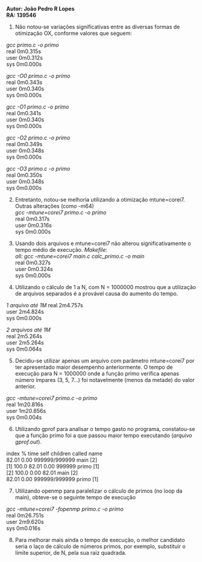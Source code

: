 **Autor: João Pedro R Lopes**  
**RA: 139546**  

1. Não notou-se variações significativas entre as diversas formas de otimização OX, conforme valores que seguem:  

*gcc primo.c -o primo*  
real	0m0.315s  
user	0m0.312s  
sys	0m0.000s  

*gcc -O0 primo.c -o primo*  
real	0m0.343s  
user	0m0.340s  
sys	0m0.000s  

*gcc -O1 primo.c -o primo*  
real	0m0.341s  
user	0m0.340s  
sys	0m0.000s  

*gcc -O2 primo.c -o primo*  
real	0m0.349s  
user	0m0.348s  
sys	0m0.000s  

*gcc -O3 primo.c -o primo*  
real	0m0.350s    
user	0m0.348s  
sys	0m0.000s  

2. Entretanto, notou-se melhoria utilizando a otimização mtune=corei7. Outras alterações (como -m64)  
*gcc -mtune=corei7 primo.c -o primo*  
real	0m0.317s  
user	0m0.316s  
sys	0m0.000s  


3. Usando dois arquivos e mtune=corei7 não alterou significativamente o tempo médio de execução.
*Makefile:*  
*all: gcc -mtune=corei7	 main.c calc_primo.c -o main*  
real	0m0.327s  
user	0m0.324s  
sys	0m0.000s  

4. Utilizando o cálculo de 1 a N, com N = 1000000 mostrou que a utilização de arquivos separados é a provável causa do aumento do tempo.  

*1 arquivo até 1M*
real	2m4.757s  
user	2m4.824s  
sys	0m0.000s  

*2 arquivos até 1M*  
real	2m5.264s  
user	2m5.264s  
sys	0m0.064s  

5. Decidiu-se utilizar apenas um arquivo com parâmetro mtune=corei7 por ter apresentado maior desempenho anteriormente. O tempo de execução para N = 1000000 onde a função primo verifica apenas número ímpares (3, 5, 7...) foi notavelmente (menos da metade) do valor anterior.

*gcc -mtune=corei7 primo.c -o primo*  
real	1m20.816s  
user	1m20.856s  
sys	0m0.004s  

6. Utilizando gprof para analisar o tempo gasto no programa, constatou-se que a função primo foi a que passou maior tempo executando (*arquivo gprof.out*).

index % time    self  children    called     name  
       82.01    0.00  999999/999999      main [2]  
[1]    100.0   82.01    0.00  999999     primo [1]  
[2]    100.0    0.00   82.01             main [2]  
       82.01    0.00  999999/999999      primo [1]  

7. Utilizando openmp para paralelizar o cálculo de primos (no loop da main), obteve-se o seguinte tempo de execução

*gcc -mtune=corei7 -fopenmp primo.c -o primo*  
real	0m26.751s  
user	2m9.620s  
sys	0m0.016s  

8. Para melhorar mais ainda o tempo de execução, o melhor candidato seria o laço de cálculo de números primos, por exemplo, substituir o limite superior, de N, pela sua raiz quadrada.





